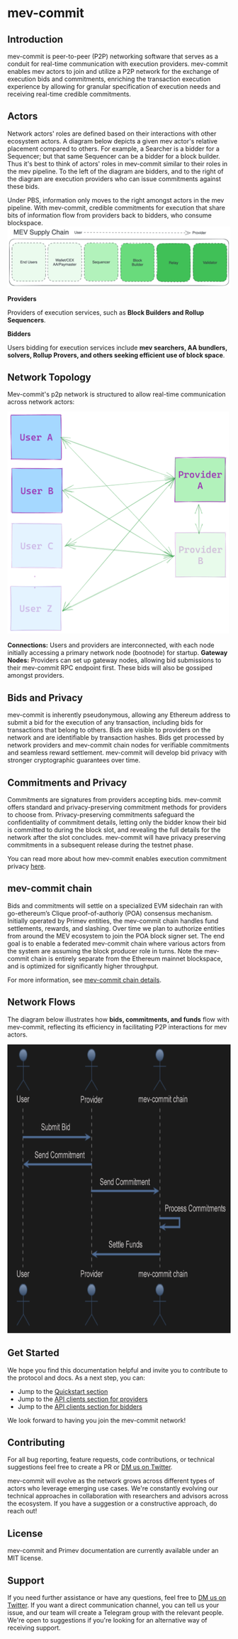 # mev-commit

## Introduction
mev-commit is peer-to-peer (P2P) networking software that serves as a conduit for real-time communication with execution providers. mev-commit enables mev actors to join and utilize a P2P network for the exchange of execution bids and commitments, enriching the transaction execution experience by allowing for granular specification of execution needs and receiving real-time credible commitments.

## Actors

Network actors' roles are defined based on their interactions with other ecosystem actors. A diagram below depicts a given mev actor's relative placement compared to others. For example, a Searcher is a bidder for a Sequencer; but that same Sequencer can be a bidder for a block builder. Thus it's best to think of actors' roles in mev-commit similar to their roles in the mev pipeline. To the left of the diagram are bidders, and to the right of the diagram are execution providers who can issue commitments against these bids.

Under PBS, information only moves to the right amongst actors in the mev pipeline. With mev-commit, credible commitments for execution that share bits of information flow from providers back to bidders, who consume blockspace.
![](public/mev-supply-chain.png)

**Providers**

Providers of execution services, such as **Block Builders and Rollup Sequencers**.

**Bidders**

Users bidding for execution services include **mev searchers, AA bundlers, solvers, Rollup Provers, and others seeking efficient use of block space**.

## Network Topology

Mev-commit's p2p network is structured to allow real-time communication across network actors:

<img src="public/topology.png" alt="Topology" width="500" height="500"/>

**Connections:** Users and providers are interconnected, with each node initially accessing a primary network node (bootnode) for startup.
**Gateway Nodes:** Providers can set up gateway nodes, allowing bid submissions to their mev-commit RPC endpoint first. These bids will also be gossiped amongst providers.

## Bids and Privacy

mev-commit is inherently pseudonymous, allowing any Ethereum address to submit a bid for the execution of any transaction, including bids for transactions that belong to others. Bids are visible to providers on the network and are identifiable by transaction hashes. Bids get processed by network providers and mev-commit chain nodes for verifiable commitments and seamless reward settlement. mev-commit will develop bid privacy with stronger cryptographic guarantees over time.

## Commitments and Privacy

Commitments are signatures from providers accepting bids. mev-commit offers standard and privacy-preserving commitment methods for providers to choose from. Privacy-preserving commitments safeguard the confidentiality of commitment details, letting only the bidder know their bid is committed to during the block slot, and revealing the full details for the network after the slot concludes. mev-commit will have privacy preserving commitments in a subsequent release during the testnet phase.

You can read more about how mev-commit enables execution commitment privacy [here](https://mirror.xyz/0xB456F9deb9bB6f545f91Ce2949C458c3A723659e/1gjUCw9tCUDZ2U71N-6IkINeJYyhuTdC7WeVeBam-fM).
 
## mev-commit chain

Bids and commitments will settle on a specialized EVM sidechain ran with go-ethereum’s Clique proof-of-authoriy (POA) consensus mechanism. Initially operated by Primev entities, the mev-commit chain handles fund settlements, rewards, and slashing. Over time we plan to authorize entities from around the MEV ecosystem to join the POA block signer set. The end goal is to enable a federated mev-commit chain where various actors from the system are assuming the block producer role in turns. Note the mev-commit chain is entirely separate from the Ethereum mainnet blockspace, and is optimized for significantly higher throughput.

For more information, see [mev-commit chain details](mev-commit-chain.md).

## Network Flows

The diagram below illustrates how **bids, commitments, and funds** flow with mev-commit, reflecting its efficiency in facilitating P2P interactions for mev actors.

<img src="public/flow.png" alt="Topology" width="750" height="650"/>

## Get Started
We hope you find this documentation helpful and invite you to contribute to the protocol and docs. As a next step, you can:
- Jump to the [Quickstart section](https://docs.primev.xyz/quickstart#getting-started-with-the-cli)
- Jump to the [API clients section for providers](https://docs.primev.xyz/api-clients#for-providers)
- Jump to the [API clients section for bidders](https://docs.primev.xyz/api-clients#for-bidders)

We look forward to having you join the mev-commit network!

## Contributing

For all bug reporting, feature requests, code contributions, or technical suggestions feel free to create a PR or [DM us on Twitter](https://twitter.com/primev_xyz).

mev-commit will evolve as the network grows across different types of actors who leverage emerging use cases. We're constantly evolving our technical approaches in collaboration with researchers and advisors across the ecosystem. If you have a suggestion or a constructive approach, do reach out!

## License

mev-commit and Primev documentation are currently available under an MIT license.

## Support

If you need further assistance or have any questions, feel free to [DM us on Twitter](https://twitter.com/primev_xyz). If you want a direct communication channel, you can tell us your issue, and our team will create a Telegram group with the relevant people. We're open to suggestions if you're looking for an alternative way of receiving support.
